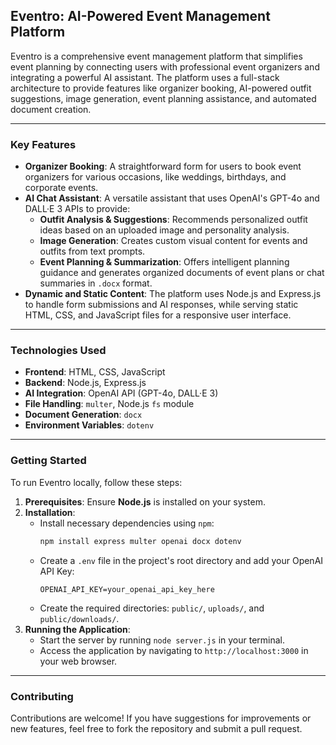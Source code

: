 ## Eventro: AI-Powered Event Management Platform

Eventro is a comprehensive event management platform that simplifies event planning by connecting users with professional event organizers and integrating a powerful AI assistant. The platform uses a full-stack architecture to provide features like organizer booking, AI-powered outfit suggestions, image generation, event planning assistance, and automated document creation.

-----

### Key Features

  * **Organizer Booking**: A straightforward form for users to book event organizers for various occasions, like weddings, birthdays, and corporate events.
  * **AI Chat Assistant**: A versatile assistant that uses OpenAI's GPT-4o and DALL·E 3 APIs to provide:
      * **Outfit Analysis & Suggestions**: Recommends personalized outfit ideas based on an uploaded image and personality analysis.
      * **Image Generation**: Creates custom visual content for events and outfits from text prompts.
      * **Event Planning & Summarization**: Offers intelligent planning guidance and generates organized documents of event plans or chat summaries in `.docx` format.
  * **Dynamic and Static Content**: The platform uses Node.js and Express.js to handle form submissions and AI responses, while serving static HTML, CSS, and JavaScript files for a responsive user interface.

-----

### Technologies Used

  * **Frontend**: HTML, CSS, JavaScript
  * **Backend**: Node.js, Express.js
  * **AI Integration**: OpenAI API (GPT-4o, DALL·E 3)
  * **File Handling**: `multer`, Node.js `fs` module
  * **Document Generation**: `docx`
  * **Environment Variables**: `dotenv`

-----

### Getting Started

To run Eventro locally, follow these steps:

1.  **Prerequisites**: Ensure **Node.js** is installed on your system.
2.  **Installation**:
      * Install necessary dependencies using `npm`:
        ```bash
        npm install express multer openai docx dotenv
        ```
      * Create a `.env` file in the project's root directory and add your OpenAI API Key:
        ```env
        OPENAI_API_KEY=your_openai_api_key_here
        ```
      * Create the required directories: `public/`, `uploads/`, and `public/downloads/`.
3.  **Running the Application**:
      * Start the server by running `node server.js` in your terminal.
      * Access the application by navigating to `http://localhost:3000` in your web browser.

-----

### Contributing

Contributions are welcome\! If you have suggestions for improvements or new features, feel free to fork the repository and submit a pull request.
